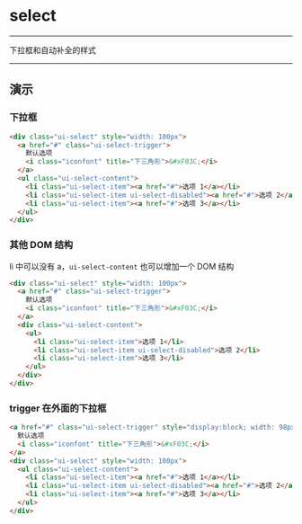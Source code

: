 # select

---

下拉框和自动补全的样式

---

## 演示

<link type="text/css" rel="stylesheet" media="screen" href="dist/select.css">

### 下拉框

````html
<div class="ui-select" style="width: 100px">
  <a href="#" class="ui-select-trigger">
    默认选项
    <i class="iconfont" title="下三角形">&#xF03C;</i>
  </a>
  <ul class="ui-select-content">
    <li class="ui-select-item"><a href="#">选项 1</a></li>
    <li class="ui-select-item ui-select-disabled"><a href="#">选项 2</a></li>
    <li class="ui-select-item"><a href="#">选项 3</a></li>
  </ul>
</div>
````

### 其他 DOM 结构

li 中可以没有 a，`ui-select-content` 也可以增加一个 DOM 结构

````html
<div class="ui-select" style="width: 100px">
  <a href="#" class="ui-select-trigger">
    默认选项
    <i class="iconfont" title="下三角形">&#xF03C;</i>
  </a>
  <div class="ui-select-content">
    <ul>
      <li class="ui-select-item">选项 1</li>
      <li class="ui-select-item ui-select-disabled">选项 2</li>
      <li class="ui-select-item">选项 3</li>
    </ul>
  </div>
</div>
````

### trigger 在外面的下拉框

````html
<a href="#" class="ui-select-trigger" style="display:block; width: 98px">
  默认选项
  <i class="iconfont" title="下三角形">&#xF03C;</i>
</a>
<div class="ui-select" style="width: 100px">
  <ul class="ui-select-content">
    <li class="ui-select-item"><a href="#">选项 1</a></li>
    <li class="ui-select-item ui-select-disabled"><a href="#">选项 2</a></li>
    <li class="ui-select-item"><a href="#">选项 3</a></li>
  </ul>
</div>
````
